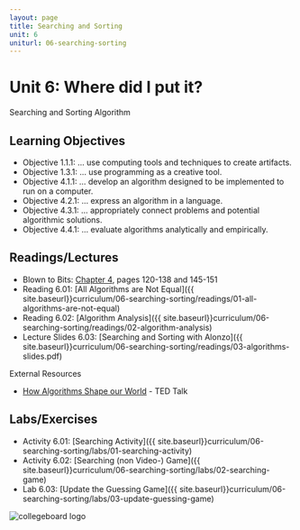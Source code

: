 ```yaml
---
layout: page
title: Searching and Sorting
unit: 6
uniturl: 06-searching-sorting
---
```



Unit 6: Where did I put it?
===========================
Searching and Sorting Algorithm


Learning Objectives
-------------------
 * Objective 1.1.1: … use computing tools and techniques to create artifacts.
 * Objective 1.3.1: … use programming as a creative tool.
 * Objective 4.1.1: … develop an algorithm designed to be implemented to run on a computer.
 * Objective 4.2.1: … express an algorithm in a language.
 * Objective 4.3.1: … appropriately connect problems and potential algorithmic solutions.
 * Objective 4.4.1: … evaluate algorithms analytically and empirically.

Readings/Lectures
-----------------
 * Blown to Bits: [Chapter 4](http://www.bitsbook.com/wp-content/uploads/2008/12/chapter4.pdf), pages 120-138 and 145-151
 * Reading 6.01: [All Algorithms are Not Equal]({{ site.baseurl}}curriculum/06-searching-sorting/readings/01-all-algorithms-are-not-equal)
 * Reading 6.02: [Algorithm Analysis]({{ site.baseurl}}curriculum/06-searching-sorting/readings/02-algorithm-analysis)
 * Lecture Slides 6.03: [Searching and Sorting with Alonzo]({{ site.baseurl}}curriculum/06-searching-sorting/readings/03-algorithms-slides.pdf)

External Resources

 * [How Algorithms Shape our World](http://www.ted.com/talks/kevin_slavin_how_algorithms_shape_our_world.html) - TED Talk


Labs/Exercises
--------------
 * Activity 6.01: [Searching Activity]({{ site.baseurl}}curriculum/06-searching-sorting/labs/01-searching-activity)
 * Activity 6.02: [Searching (non Video-) Game]({{ site.baseurl}}curriculum/06-searching-sorting/labs/02-searching-game)
 * Lab 6.03: [Update the Guessing Game]({{ site.baseurl}}curriculum/06-searching-sorting/labs/03-update-guessing-game)

![collegeboard logo](http://bjc-nc.github.io/bjc-course/img/cb.png)

